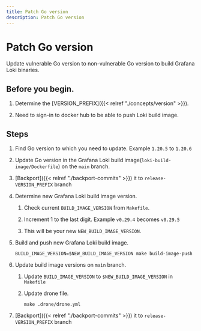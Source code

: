 ```yaml
---
title: Patch Go version
description: Patch Go version
---
```

# Patch Go version

Update vulnerable Go version to non-vulnerable Go version to build Grafana Loki binaries.

## Before you begin.

1. Determine the [VERSION_PREFIX]({{< relref "./concepts/version" >}}).

1. Need to sign-in to docker hub to be able to push Loki build image.

## Steps

1. Find Go version to which you need to update. Example `1.20.5` to `1.20.6`

1. Update Go version in the Grafana Loki build image(`loki-build-image/Dockerfile`) on the `main` branch.

1. [Backport]({{< relref "./backport-commits" >}}) it to `release-VERSION_PREFIX` branch

1. Determine new Grafana Loki build image version.

   1. Check current `BUILD_IMAGE_VERSION` from `Makefile`.

   1. Increment 1 to the last digit. Example `v0.29.4` becomes `v0.29.5`

   1. This will be your new `NEW_BUILD_IMAGE_VERSION`.

1. Build and push new Grafana Loki build image.

   ```shell
   BUILD_IMAGE_VERSION=$NEW_BUILD_IMAGE_VERSION make build-image-push
   ```

1. Update build image versions on `main` branch.

   1. Update `BUILD_IMAGE_VERSION` to `$NEW_BUILD_IMAGE_VERSION` in `Makefile`

   1. Update drone file.
	   ```shell
	   make .drone/drone.yml
	   ```

1. [Backport]({{< relref "./backport-commits" >}}) it to `release-VERSION_PREFIX` branch
